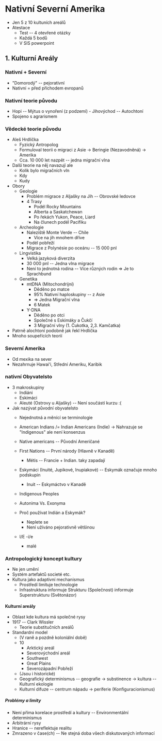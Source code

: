 # Nativní Severní Amerika
- Jen 5 z 10 kultuních areálů
- Atestace
	- Test -- 4 otevřené otázky
	- Každá 5 bodů
	- V SIS powerpoint
## 1. Kulturní Areály
### Nativní + Severní
- "Domorodý" -- pejorativní
- Nativní = před příchodem evropanů
### Nativní teorie původu
- Hopi -- Mýtus o vynoření (z podzemí) - Jihovýchod -- Autochtoní
- Spojeno s agrarismem
### Vědecké teorie původu
- Aleš Hrdlička
	- Fyzický Antropolog
	- Formuloval teorii o migraci z Asie -> Beringie (Nezavodněná) -> Amerika
	- Cca. 10 000 let nazpět -- jedna migrační vlna
- Další teorie na něj navazují ale
	- Kolik bylo migračních vln
	- Kdy
	- Kudy
- Obory
	- Geologie
		- Problém migrace z Aljašky na Jih -- Obrovské ledovce
		- 4 Trasy
			- Podél Rocky Mountains
			- Alberta a Saskatchewan
			- Po řekách Yukon, Peace, Liard
			- Na člunech podél Pacifiku
	- Archeologie
		- Naleziště Monte Verde -- Chile
			- Více na jih mnohem dříve
		- Podél pobřeží
		- Migrace z Polynésie po oceánu -- 15 000 pnl
	- Lingvistika
		- Velká jazyková diverzita
		- 30 000 pnl -- Jedna vlna migrace
		- Není to jednotná rodina -- Více různých rodin => Je to Sprachbund
	- Genetika
		- mtDNA (Mitochondrijní)
			- Děděno po matce
			- 95% Nativní haploskupiny -- z Asie
			- => Jedna Migrační vlna
			- 6 Matek
		- Y-DNA
			- Děděno po otci
			- Společné s Eskimáky a Čukčí
			- 3 Migrační vlny (1. Čukotka, 2,3. Kamčatka)
- Patrně alochtoní podobně jak řekl Hrdlička
- Mnoho soupeřících teorií
### Severní Amerika
- Od mexika na sever
- Nezahrnuje Hawai'i, Střední Ameriku, Karibik
### nativní Obyvatelsto
- 3 makroskupiny
	- Indiáni
	- Eskimáci
	- Aleuté (Ostrovy u Aljašky) -- Není součástí kurzu :(
- Jak nazývat původní obyvatelsto
	- Nejednotná a měnící se terminologie
	- American Indians /= Indian Americans (Indie) -> Nahrazuje se "Indigenous" ale není konsenzus
	- Native americans -- Původní Američané
	- First Nations -- První národy (Hlavně v Kanadě)
		- Métis -- Francie + Indian. taky zapadají
	- Eskymáci (Inuité, Jupikové, Inupiakové) -- Eskymák označuje mnoho podskupin
		- Inuit -- Eskymáctvo v Kanadě
	- Indigenous Peoples
	- Autonima Vs. Exonyma

	- Proč používat Indián a Eskymák?
		- Neplete se
		- Není užíváno pejorativně většinou
	- I/E -i/e
		- malé
### Antropologický koncept kultury
- Ne jen umění
- Systém artefaktů societé etc.
- Kultura jako adaptivní mechanismus
	- Prostředí limituje technologie
	- Infrastruktura informuje Strukturu (Společnost) informuje Superstrukturu (Světonázor)
#### Kulturní areály
- Oblast kde kultura má společné rysy
- 1917 -- Clark Wissler
	- Teorie substitučních areálů
- Standardní model
	- (V raně a pozdně koloniální době)
	- 10
		- Arktický areál
		- Severovýchodní areál
		- Southwest
		- Great Plains
		- Severozápadní Pobřeží
	- (Jsou i historické)
	- Geografický determinismus -- geografie -> substinence -> kultura -- Kulturní ekologie
	- Kulturní difuze -- centrum nápadu -> periferie (Konfiguracionismus)
##### Problémy a limity
- Není příma korelace prostředí a kultury -- Environmentální determinismus
- Arbitrární rysy
- Hranice -- nereflektuje realitu
- Zmrazeno v čase(ch) -- Ne stejná doba všech diskutovaných informací
